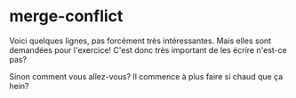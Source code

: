 # merge-conflict

Voici quelques lignes, pas forcément très intéressantes.
Mais elles sont demandées pour l'exercice!
C'est donc très important de les écrire n'est-ce pas?

Sinon comment vous allez-vous? Il commence à plus faire si chaud que ça hein?
